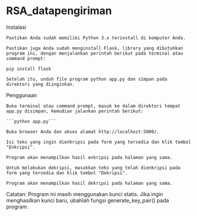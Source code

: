 # RSA_datapengiriman

Instalasi

    Pastikan Anda sudah memiliki Python 3.x terinstall di komputer Anda.

    Pastikan juga Anda sudah menginstall Flask, library yang dibutuhkan program ini, dengan menjalankan perintah berikut pada terminal atau command prompt:

   ```pip install flask```

    Setelah itu, unduh file program python app.py dan simpan pada direktori yang diinginkan.

Penggunaan

    Buka terminal atau command prompt, masuk ke dalam direktori tempat app.py disimpan, kemudian jalankan perintah berikut:

    ```python app.py```

    Buka browser Anda dan akses alamat http://localhost:5000/.

    Isi teks yang ingin dienkripsi pada form yang tersedia dan klik tombol "Enkripsi".

    Program akan menampilkan hasil enkripsi pada halaman yang sama.

    Untuk melakukan dekripsi, masukkan teks yang telah dienkripsi pada form yang tersedia dan klik tombol "Dekripsi".

    Program akan menampilkan hasil dekripsi pada halaman yang sama.

Catatan: Program ini masih menggunakan kunci statis. Jika ingin menghasilkan kunci baru, ubahlah fungsi generate_key_pair() pada program.

